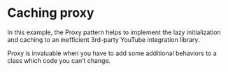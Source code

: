 # Caching proxy

In this example, the Proxy pattern helps to implement the lazy initialization and caching to an inefficient 3rd-party YouTube integration library.

Proxy is invaluable when you have to add some additional behaviors to a class which code you can’t change.